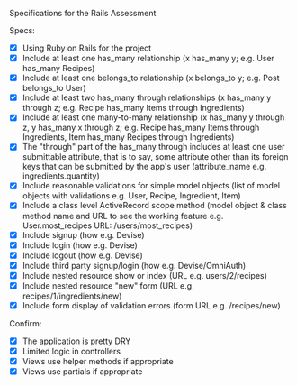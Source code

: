 Specifications for the Rails Assessment

Specs:

 - [X] Using Ruby on Rails for the project
 - [X] Include at least one has_many relationship (x has_many y; e.g. User has_many Recipes)
 - [X] Include at least one belongs_to relationship (x belongs_to y; e.g. Post belongs_to User)
 - [X] Include at least two has_many through relationships (x has_many y through z; e.g. Recipe has_many Items through Ingredients)
 - [X] Include at least one many-to-many relationship (x has_many y through z, y has_many x through z; e.g. Recipe has_many Items through Ingredients, Item has_many Recipes through Ingredients)
 - [X] The "through" part of the has_many through includes at least one user submittable attribute, that is to say, some attribute other than its foreign keys that can be submitted by the app's user (attribute_name e.g. ingredients.quantity)
 - [X] Include reasonable validations for simple model objects (list of model objects with validations e.g. User, Recipe, Ingredient, Item)
 - [X] Include a class level ActiveRecord scope method (model object & class method name and URL to see the working feature e.g. User.most_recipes URL: /users/most_recipes)
 - [X] Include signup (how e.g. Devise)
 - [X] Include login (how e.g. Devise)
 - [X] Include logout (how e.g. Devise)
 - [X] Include third party signup/login (how e.g. Devise/OmniAuth)
 - [X] Include nested resource show or index (URL e.g. users/2/recipes)
 - [X] Include nested resource "new" form (URL e.g. recipes/1/ingredients/new)
 - [X] Include form display of validation errors (form URL e.g. /recipes/new)
 
Confirm:

 - [X] The application is pretty DRY
 - [X] Limited logic in controllers
 - [X] Views use helper methods if appropriate
 - [X] Views use partials if appropriate